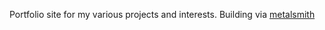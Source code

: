 Portfolio site for my various projects and interests. Building via [metalsmith](http://metalsmith.io)